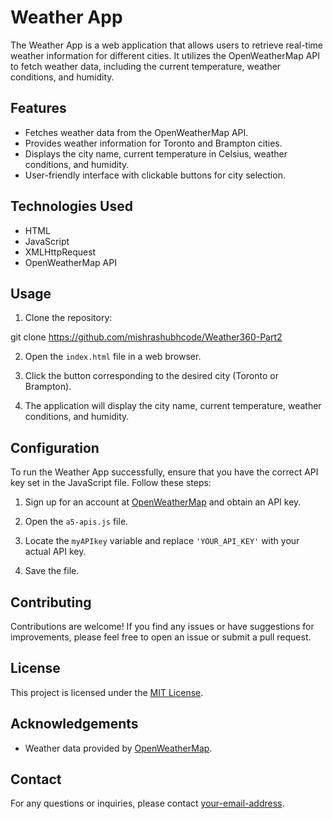 # Weather App

The Weather App is a web application that allows users to retrieve real-time weather information for different cities. It utilizes the OpenWeatherMap API to fetch weather data, including the current temperature, weather conditions, and humidity.

## Features

- Fetches weather data from the OpenWeatherMap API.
- Provides weather information for Toronto and Brampton cities.
- Displays the city name, current temperature in Celsius, weather conditions, and humidity.
- User-friendly interface with clickable buttons for city selection.

## Technologies Used

- HTML
- JavaScript
- XMLHttpRequest
- OpenWeatherMap API

## Usage

1. Clone the repository:

git clone https://github.com/mishrashubhcode/Weather360-Part2


2. Open the `index.html` file in a web browser.

3. Click the button corresponding to the desired city (Toronto or Brampton).

4. The application will display the city name, current temperature, weather conditions, and humidity.

## Configuration

To run the Weather App successfully, ensure that you have the correct API key set in the JavaScript file. Follow these steps:

1. Sign up for an account at [OpenWeatherMap](https://openweathermap.org/api) and obtain an API key.

2. Open the `a5-apis.js` file.

3. Locate the `myAPIkey` variable and replace `'YOUR_API_KEY'` with your actual API key.

4. Save the file.

## Contributing

Contributions are welcome! If you find any issues or have suggestions for improvements, please feel free to open an issue or submit a pull request.

## License

This project is licensed under the [MIT License](LICENSE).

## Acknowledgements

- Weather data provided by [OpenWeatherMap](https://openweathermap.org/).

## Contact

For any questions or inquiries, please contact [your-email-address](mailto:your-email@example.com).
